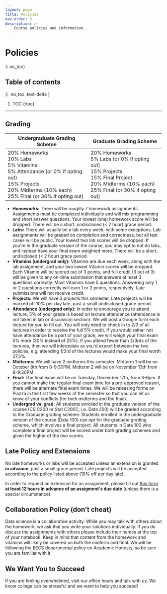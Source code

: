 ```yaml
---
layout: page
title: Policies
nav_order: 3
description: >-
    Course policies and information.
---
```


# Policies
{:.no_toc}


## Table of contents
{: .no_toc .text-delta }

1. TOC
{:toc}

---

## Grading


| **Undergraduate Grading Scheme** | **Graduate Grading Scheme** |
| -- | -- |
| 20% Homeworks <br> 10% Labs <br> 5% Vitamins <br> 5% Attendance (or 0% if opting out) <br> 15% Projects <br> 20% Midterms (10% each) <br> 25% Final (or 30% if opting out) | 20% Homeworks <br> 5% Labs (or 0% if opting out) <br> 15% Projects <br> 15% Final Project <br> 20% Midterms (10% each) <br> 25% Final (or 30% if opting out)  |

- **Homeworks:** There will be roughly 7 homework assignments. Assignments must be completed individually and will mix programming and short answer questions. Your lowest (one) homework score will be dropped. There will be a short, undisclosed (< 2 hour) grace period.
- **Labs:** There will usually be a lab every week, with some exceptions. Lab assignments will be graded on completion and correctness, but all test cases will be public. Your lowest two lab scores will be dropped. If you're in the graduate version of the course, you may opt to not do labs, and instead have your final exam weighted more. There will be a short, undisclosed (< 2 hour) grace period.
- **Vitamins (undergrad only):** Vitamins are due each week, along with the lab assignment, and your two lowest Vitamin scores will be dropped. Each Vitamin will be scored out of 3 points, and full credit (3 out of 3) will be given to any on-time submission that answers at least 3 questions correctly. Most Vitamins have 5 questions. Answering only 1 or 2 questions correctly will earn 1 or 2 points, respectively. Late submissions will not receive credit.
- **Projects:** We will have 3 projects this semester. Late projects will be marked off 10% per day late, past a small undisclosed grace period.
- **Attendance (undergrad only):** In order to encourage you to attend lecture, 5% of your grade is based on lecture attendance (attendance is not taken in lab or discussion section). We will post a Google form each lecture for you to fill out. You will only need to check in to 2/3 of all lectures in order to receive the full 5% credit. If you would rather not have attendance be a part of your grade, we will weigh your final exam 5% more (30% instead of 25%). If you attend fewer than 2/3rds of the lectures, then we will interpolate as you'd expect between the two policies, e.g. attending 1/3rd of the lectures would make your final worth 27.5%.
- **Midterms:** We will have 2 midterms this semester. Midterm 1 will be on October 8th from 8-9:30PM. Midterm 2 will be on November 13th from 8-9:30PM.
- **Final:** The final exam will be on Tuesday, December 17th, from 3-6pm. If you cannot make the regular final exam time for a pre-approved reason, there will be alternate final exam times. We will be releasing forms on Piazza in the first few weeks of the semester so that you can let us know of your conflicts (for both midterms and the final).
- **Undergrad vs. grad:** All students enrolled in the graduate version of the course (CS C200 or Stat C200C, i.e. Data 200) will be graded according to the Graduate grading scheme. Students enrolled in the undergraduate version of the course (Data 100) can opt for the graduate grading scheme, which involves a final project. All students in Data 100 who complete a final project will be scored under both grading schemes and given the higher of the two scores.

## Late Policy and Extensions
No late homeworks or labs will be accepted unless an extension is granted **in advance**, past a small grace period. Late projects will be accepted according to the policy listed above (10% off per day late). 

In order to request an extension for an assignment, please fill out [this form](https://docs.google.com/forms/d/1_2YIiOlSntCq8p8WyCp5d2l1DyMLZlQUvOVKvK5XtkY/) **at least 12 hours in advance of an assigment's due date** (unless there is a special circumstance). 

## Collaboration Policy (don’t cheat)
Data science is a collaborative activity. While you may talk with others about the homework, we ask that you write your solutions individually. If you do discuss the assignments with others please include their names at the top of your notebook. Keep in mind that content from the homework and vitamins will likely be covered on both the midterm and final. We will be following the EECS departmental policy on Academic Honesty, so be sure you are familiar with it.

## We Want You to Succeed
If you are feeling overwhelmed, visit our office hours and talk with us. We know college can be stressful and we want to help you succeed!
